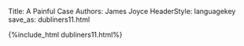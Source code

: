 Title: A Painful Case
Authors: James Joyce
HeaderStyle: languagekey
save_as: dubliners11.html

{%include_html dubliners11.html%}

